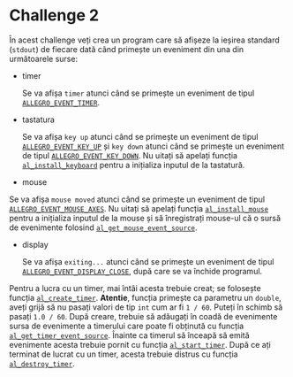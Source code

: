 # Challenge 2

În acest challenge veți crea un program care să afișeze la ieșirea standard
(`stdout`) de fiecare dată când primește un eveniment din una din următoarele
surse:


 * timer
   
   Se va afișa `timer` atunci când se primește un eveniment de tipul
   [`ALLEGRO_EVENT_TIMER`](https://liballeg.org/a5docs/trunk/events.html#allegro_event_timer).

 * tastatura

   Se va afișa `key up` atunci când se primește un eveniment de tipul
   [`ALLEGRO_EVENT_KEY_UP`](https://liballeg.org/a5docs/trunk/events.html#allegro_event_key_up)
   și `key down` atunci când se primește un eveniment de tipul
   [`ALLEGRO_EVENT_KEY_DOWN`](https://liballeg.org/a5docs/trunk/events.html#allegro_event_key_down).
   Nu uitați să apelați funcția
   [`al_install_keyboard`](https://liballeg.org/a5docs/trunk/keyboard.html#al_install_keyboard)
   pentru a inițializa inputul de la tastatură.

 * mouse

  Se va afișa `mouse moved` atunci când se primește un eveniment de tipul
  [`ALLEGRO_EVENT_MOUSE_AXES`](https://liballeg.org/a5docs/trunk/events.html#allegro_event_mouse_axeshttps://liballeg.org/a5docs/trunk/events.html#allegro_event_mouse_axes).
  Nu uitați să apelați funcția
  [`al_install_mouse`](https://liballeg.org/a5docs/trunk/mouse.html#al_install_mouse)
  pentru a inițializa inputul de la mouse și să înregistrați mouse-ul că o
  sursă de evenimente folosind
  [`al_get_mouse_event_source`](https://liballeg.org/a5docs/trunk/mouse.html#al_get_mouse_event_source).

 * display

   Se va afișa `exiting...` atunci când se primește un eveniment de tipul
   [`ALLEGRO_EVENT_DISPLAY_CLOSE`](https://liballeg.org/a5docs/trunk/events.html#allegro_event_display_close),
   după care se va închide programul.

Pentru a lucra cu un timer, mai întâi acesta trebuie creat; se folosește
funcția
[`al_create_timer`](https://liballeg.org/a5docs/trunk/timer.html#al_create_timer).
__Atentie__, funcția primește ca parametru un `double`, aveți grijă să nu
pasați valori de tip `int` cum ar fi `1 / 60`. Puteți în schimb să pasați `1.0
/ 60`. După creare, trebuie să adăugați în coadă de evenimente sursa de
evenimente a timerului care poate fi obținută cu funcția
[`al_get_timer_event_source`](https://liballeg.org/a5docs/trunk/timer.html#al_get_timer_event_source).
Înainte ca timerul să înceapă să emită evenimente acesta trebuie pornit cu
funcția
[`al_start_timer`](https://liballeg.org/a5docs/trunk/timer.html#al_start_timer).
După ce ați terminat de lucrat cu un timer, acesta trebuie distrus cu funcția
[`al_destroy_timer`](https://liballeg.org/a5docs/trunk/timer.html#al_destroy_timer).
